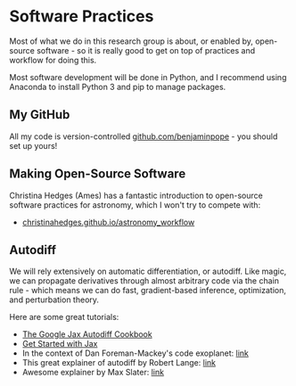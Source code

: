 # Software Practices

Most of what we do in this research group is about, or enabled by, open-source software - so it is really good to get on top of practices and workflow for doing this.

Most software development will be done in Python, and I recommend using Anaconda to install Python 3 and pip to manage packages. 

## My GitHub

All my code is version-controlled [github.com/benjaminpope](https://github.com/benjaminpope/) - you should set up yours! 

## Making Open-Source Software

Christina Hedges (Ames) has a fantastic introduction to open-source software practices for astronomy, which I won't try to compete with:

- [christinahedges.github.io/astronomy_workflow](https://christinahedges.github.io/astronomy_workflow/)

## Autodiff

We will rely extensively on automatic differentiation, or autodiff. Like magic, we can propagate derivatives through almost arbitrary code via the chain rule - which means we can do fast, gradient-based inference, optimization, and perturbation theory.

Here are some great tutorials:

- [The Google Jax Autodiff Cookbook](https://jax.readthedocs.io/en/latest/notebooks/autodiff_cookbook.html)
- [Get Started with Jax](https://github.com/gordicaleksa/get-started-with-JAX)
- In the context of Dan Foreman-Mackey's code exoplanet: [link](https://docs.exoplanet.codes/en/latest/tutorials/autodiff/)
- This great explainer of autodiff by Robert Lange: [link](https://towardsdatascience.com/forward-mode-automatic-differentiation-dual-numbers-8f47351064bf)
- Awesome explainer by Max Slater: [link](https://thenumb.at/Autodiff/)